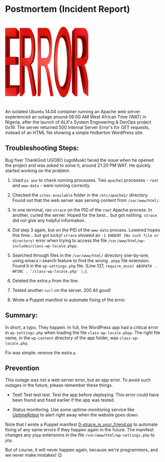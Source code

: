 # Postmortem (Incident Report)

![error](Error_red.jpeg)


An isolated Ubuntu 14.04 container running an Apache web server experienced an outage around 06:00 AM West African Time (WAT) in Nigeria, after the launch of ALX's System Engineering & DevOps project 0x19. The server returned 500 Internal Server Error's for GET requests, instead of an HTML file showing a simple Holberton WordPress site.

## Troubleshooting Steps:
Bug fixer ThankGod UGOBO (ugoMusk) faced the issue when he opened the project and was asked to solve it, around 21:20 PM WAT. He quickly started working on the problem.

1. Used `ps aux` to check running processes. Two `apache2` processes - `root` and `www-data` -
were running correctly.

2. Checked the `sites-available` folder in the `/etc/apache2/` directory. Found out that
the web server was serving content from `/var/www/html/`.

3. In one terminal, ran `strace` on the PID of the `root` Apache process. In another, curled
the server. Hoped for the best... but got nothing. `strace` did not give any helpful
information.

4. Did step 3 again, but on the PID of the `www-data` process. Lowered hopes this
time... but got lucky! `strace` showed an `-1 ENOENT (No such file or directory)` error
when trying to access the file `/var/www/html/wp-includes/class-wp-locale.phpp`.

5. Searched through files in the `/var/www/html/` directory one-by-one, using emacs i-search feature to find the wrong `.phpp` file extension. Found it in the
`wp-settings.php` file. (Line 137, `require_once( ABSPATH . WPINC . '/class-wp-locale.php' );`).

6. Deleted the extra `p` from the line.

7. Tested another `curl` on the server. 200 All good!

8. Wrote a Puppet manifest to automate fixing of the error.

## Summary:

In short, a typo. They happen. In full, the WordPress app had a critical
error in `wp-settings.php` when loading the file `class-wp-locale.phpp`. The right
file name, in the `wp-content` directory of the app folder, was
`class-wp-locale.php`.

Fix was simple: remove the extra `p`.

## Prevention

This outage was not a web server error, but an app error. To avoid such outages
in the future, please remember these things.

* Test! Test test test. Test the app before deploying. This error could have been found
and fixed earlier if the app was tested.

* Status monitoring. Use some uptime-monitoring service like
[UptimeRobot](./https://uptimerobot.com/) to alert right away when the website goes down.

Note that I wrote a Puppet manifest
[0-strace_is_your_friend.pp](https://github.com/Toluope05/alx-system_engineering-devops/blob/main/0x17-web_stack_debugging_3/0-strace_is_your_friend.pp)
to automate fixing of any same errors if they happen again in the future. The manifest
changes any `phpp` extensions in the file `/var/www/html/wp-settings.php` to `php`.

But of course, it will never happen again, because we're programmers, and we never make
mistakes! :wink: